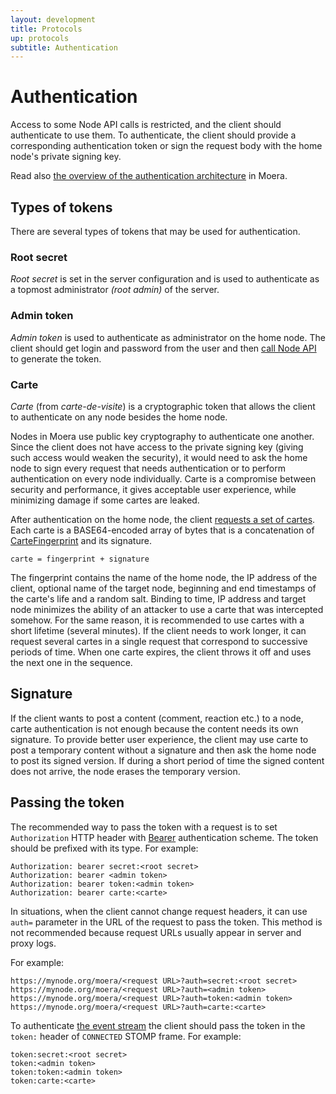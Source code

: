 ```yaml
---
layout: development
title: Protocols
up: protocols
subtitle: Authentication
---
```


# Authentication

Access to some Node API calls is restricted, and the client should authenticate
to use them. To authenticate, the client should provide a corresponding
authentication token or sign the request body with the home node's private signing
key.

Read also [the overview of the authentication architecture](/overview/authentication.html)
in Moera.

<a name="tokens"></a>
## Types of tokens

There are several types of tokens that may be used for authentication. 

### Root secret

_Root secret_ is set in the server configuration and is used to authenticate as
a topmost administrator _(root admin)_ of the server.

### Admin token

_Admin token_ is used to authenticate as administrator on the home node.
The client should get login and password from the user and then
[call Node API](node-api.html#Tokens%20object) to generate the token.

<a name="carte"></a>
### Carte

_Carte_ (from *carte-de-visite*) is a cryptographic token that allows
the client to authenticate on any node besides the home node.

Nodes in Moera use public key cryptography to authenticate one another. Since
the client does not have access to the private signing key (giving such
access would weaken the security), it would need to ask the home node to
sign every request that needs authentication or to perform
authentication on every node individually. Carte is a compromise between
security and performance, it gives acceptable user experience, while
minimizing damage if some cartes are leaked.

After authentication on the home node, the client [requests a set of
cartes](node-api.html#Cartes%20object). Each carte is a BASE64-encoded array of
bytes that is a concatenation of
[CarteFingerprint](node-api-fingerprints.html#CarteFingerprint) and its signature.

```
carte = fingerprint + signature
```

The fingerprint contains the name of the home node, the IP address of the client,
optional name of the target node, beginning and end timestamps of the carte's life
and a random salt. Binding to time, IP address and target node minimizes the ability
of an attacker to use a carte that was intercepted somehow. For the same reason, 
it is recommended to use cartes with a short lifetime (several minutes).
If the client needs to work longer, it can request several cartes in a single
request that correspond to successive periods of time. When one carte expires,
the client throws it off and uses the next one in the sequence.

## Signature

If the client wants to post a content (comment, reaction etc.) to a node, carte
authentication is not enough because the content needs its own signature.
To provide better user experience, the client may use carte to post a temporary
content without a signature and then ask the home node to post its signed version.
If during a short period of time the signed content does not arrive, the node
erases the temporary version.

## Passing the token

The recommended way to pass the token with a request is to set `Authorization`
HTTP header with [Bearer](https://datatracker.ietf.org/doc/html/rfc6750)
authentication scheme. The token should be prefixed with its type. For example:

```
Authorization: bearer secret:<root secret>
Authorization: bearer <admin token>
Authorization: bearer token:<admin token>
Authorization: bearer carte:<carte>
```

In situations, when the client cannot change request headers, it can use `auth=`
parameter in the URL of the request to pass the token. This method is not
recommended because request URLs usually appear in server and proxy logs.

For example:

```
https://mynode.org/moera/<request URL>?auth=secret:<root secret>
https://mynode.org/moera/<request URL>?auth=<admin token>
https://mynode.org/moera/<request URL>?auth=token:<admin token>
https://mynode.org/moera/<request URL>?auth=carte:<carte>
```

To authenticate [the event stream](events.html) the client should pass the token
in the `token:` header of `CONNECTED` STOMP frame. For example:

```
token:secret:<root secret>
token:<admin token>
token:token:<admin token>
token:carte:<carte>
```
